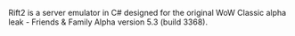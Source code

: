 Rift2 is a server emulator in C# designed for the original WoW Classic alpha leak - Friends & Family Alpha version 5.3 (build 3368).
